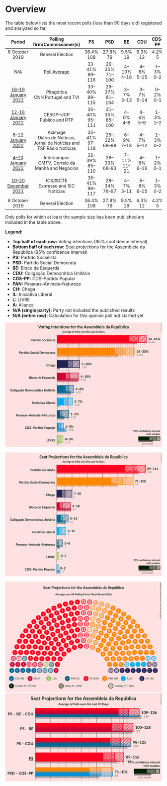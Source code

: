 # Overview

The table below lists the most recent polls (less than 90 days old) registered and analyzed so far.

| Period     | Polling firm/Commissioner(s) | PS | PSD | BE | CDU | CDS–PP | PAN | CH | IL | L | A |
|:----------:|:----------------------------:|:--:|:--:|:--:|:--:|:--:|:--:|:--:|:--:|:--:|:--:|
| 6 October 2019 | General Election | 36.4% <br> 108 | 27.8% <br> 79 | 9.5% <br> 19 | 6.3% <br> 12 | 4.2% <br> 5 | 3.3% <br> 4 | 1.3% <br> 1 | 1.3% <br> 1 | 1.1% <br> 1 | 0.8% <br> 0 |
| N/A | [Poll Average](average.html) | 33–41% <br> 89–116 | 26–35% <br> 71–100 | 4–10% <br> 4–18 | 4–8% <br> 5–15 | 1–3% <br> 0–2 | 1–5% <br> 0–8 | 5–10% <br> 7–20 | 3–7% <br> 3–12 | 0–3% <br> 0–3 | N/A <br> N/A |
| [16–19 January 2022](2022-01-19-Pitagórica.html) | Pitagórica <br> CNN Portugal and TVI | 33–40% <br> 89–115 | 29–37% <br> 81–104 | 3–7% <br> 3–13 | 3–7% <br> 5–14 | 0–2% <br> 0–1 | 1–3% <br> 0–4 | 5–8% <br> 5–14 | 4–7% <br> 5–12 | 1–3% <br> 0–3 | N/A <br> N/A |
| [12–18 January 2022](2022-01-18-CESOP–UCP.html) | CESOP–UCP <br> Público and RTP | 35–40% <br> 95–111 | 31–35% <br> 85–100 | 4–6% <br> 4–9 | 4–6% <br> 5–9 | 1–3% <br> 1–2 | 1–3% <br> 1–2 | 5–7% <br> 7–11 | 4–6% <br> 5–10 | 1–3% <br> 1–3 | N/A <br> N/A |
| [6–12 January 2022](2022-01-12-Aximage.html) | Aximage <br> Diário de Notícias, Jornal de Notícias and TSF Rádio Notícias | 35–41% <br> 97–118 | 25–32% <br> 68–88 | 6–9% <br> 7–18 | 4–7% <br> 5–12 | 1–3% <br> 0–2 | 1–3% <br> 0–4 | 7–11% <br> 11–23 | 3–5% <br> 3–7 | N/A <br> N/A | N/A <br> N/A |
| [4–10 January 2022](2022-01-10-Intercampus.html) | Intercampus <br> CMTV, Correio da Manhã and Negócios | 32–39% <br> 85–110 | 26–33% <br> 68–93 | 7–11% <br> 11–21 | 4–8% <br> 6–16 | 1–2% <br> 0–1 | 3–6% <br> 2–10 | 5–9% <br> 8–17 | 4–8% <br> 5–13 | 0–2% <br> 0–1 | N/A <br> N/A |
| [10–20 December 2021](2021-12-20-ICSISCTE.html) | ICS/ISCTE <br> Expresso and SIC Notícias | 35–41% <br> 96–117 | 28–34% <br> 76–97 | 4–7% <br> 3–11 | 5–8% <br> 6–15 | 1–3% <br> 0–2 | 1–3% <br> 0–3 | 6–9% <br> 8–15 | 3–5% <br> 3–8 | N/A <br> N/A | N/A <br> N/A |
| 6 October 2019 | General Election | 36.4% <br> 108 | 27.8% <br> 79 | 9.5% <br> 19 | 6.3% <br> 12 | 4.2% <br> 5 | 3.3% <br> 4 | 1.3% <br> 1 | 1.3% <br> 1 | 1.1% <br> 1 | 0.8% <br> 0 |

Only polls for which at least the sample size has been published are included in the table above.

**Legend:**
+ **Top half of each row:** Voting intentions (95% confidence interval)
+ **Bottom half of each row:** Seat projections for the Assembleia da República (95% confidence interval)
+ **PS:** Partido Socialista
+ **PSD:** Partido Social Democrata
+ **BE:** Bloco de Esquerda
+ **CDU:** Coligação Democrática Unitária
+ **CDS–PP:** CDS–Partido Popular
+ **PAN:** Pessoas–Animais–Natureza
+ **CH:** Chega
+ **IL:** Iniciativa Liberal
+ **L:** LIVRE
+ **A:** Aliança
+ **N/A (single party):** Party not included the published results
+ **N/A (entire row):** Calculation for this opinion poll not started yet


![Graph with voting intentions not yet produced](average.png "Voting Intentions")

![Graph with seats not yet produced](average-seats.png "Seats")

![Graph with seating plan not yet produced](average-seating-plan.png "Seating Plan")
![Graph with coalitions seats not yet produced](average-coalitions-seats.png "Coalitions Seats")
